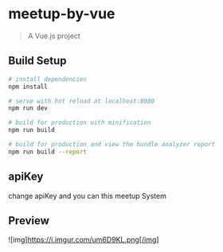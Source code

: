# meetup-by-vue

> A Vue.js project

## Build Setup

``` bash
# install dependencies
npm install

# serve with hot reload at localhost:8080
npm run dev

# build for production with minification
npm run build

# build for production and view the bundle analyzer report
npm run build --report
```

## apiKey 
change apiKey and you can this meetup System

## Preview
![img]https://i.imgur.com/um6D9KL.png[/img]
